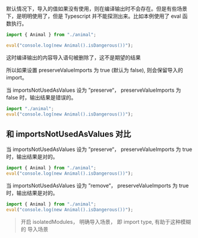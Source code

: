 默认情况下，导入的值如果没有使用，则在编译输出时不会存在。但是有些场景下，是明明使用了，但是 Typescript 并不能探测出来。比如本例使用了 eval 函数执行。
```ts
import { Animal } from "./animal";

eval("console.log(new Animal().isDangerous())");
```
这时编译输出的内容导入语句被删除了，这不是期望的结果

所以如果设置 preserveValueImports 为 true (默认为 false), 则会保留导入的 import。


当 importsNotUsedAsValues 设为 ”preserve“， preserveValueImports 为 false 时，输出结果是错误的。
```js
import "./animal";
eval("console.log(new Animal().isDangerous())");
```

## 和 importsNotUsedAsValues 对比
当 importsNotUsedAsValues 设为 ”preserve“， preserveValueImports 为 true 时，输出结果是对的。
```js
import { Animal } from "./animal";
eval("console.log(new Animal().isDangerous())");
```

当 importsNotUsedAsValues 设为 ”remove“， preserveValueImports 为 true 时，输出结果是对的。
```js
import { Animal } from "./animal";
eval("console.log(new Animal().isDangerous())");
```

> 开启  isolatedModules， 明确导入场景， 即 import type, 有助于这种模糊的 导入场景